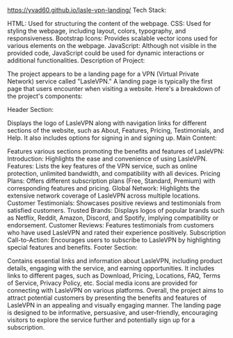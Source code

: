 https://yvad60.github.io/lasle-vpn-landing/ 
Tech Stack:

HTML: Used for structuring the content of the webpage.
CSS: Used for styling the webpage, including layout, colors, typography, and responsiveness.
Bootstrap Icons: Provides scalable vector icons used for various elements on the webpage.
JavaScript: Although not visible in the provided code, JavaScript could be used for dynamic interactions or additional functionalities.
Description of Project:

The project appears to be a landing page for a VPN (Virtual Private Network) service called "LasleVPN." A landing page is typically the first page that users encounter when visiting a website. Here's a breakdown of the project's components:

Header Section:

Displays the logo of LasleVPN along with navigation links for different sections of the website, such as About, Features, Pricing, Testimonials, and Help. It also includes options for signing in and signing up.
Main Content:

Features various sections promoting the benefits and features of LasleVPN:
Introduction: Highlights the ease and convenience of using LasleVPN.
Features: Lists the key features of the VPN service, such as online protection, unlimited bandwidth, and compatibility with all devices.
Pricing Plans: Offers different subscription plans (Free, Standard, Premium) with corresponding features and pricing.
Global Network: Highlights the extensive network coverage of LasleVPN across multiple locations.
Customer Testimonials: Showcases positive reviews and testimonials from satisfied customers.
Trusted Brands: Displays logos of popular brands such as Netflix, Reddit, Amazon, Discord, and Spotify, implying compatibility or endorsement.
Customer Reviews: Features testimonials from customers who have used LasleVPN and rated their experience positively.
Subscription Call-to-Action: Encourages users to subscribe to LasleVPN by highlighting special features and benefits.
Footer Section:

Contains essential links and information about LasleVPN, including product details, engaging with the service, and earning opportunities. It includes links to different pages, such as Download, Pricing, Locations, FAQ, Terms of Service, Privacy Policy, etc. Social media icons are provided for connecting with LasleVPN on various platforms.
Overall, the project aims to attract potential customers by presenting the benefits and features of LasleVPN in an appealing and visually engaging manner. The landing page is designed to be informative, persuasive, and user-friendly, encouraging visitors to explore the service further and potentially sign up for a subscription.




